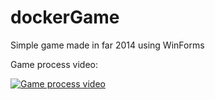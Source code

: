 # dockerGame
Simple game made in far 2014 using WinForms

Game process video:

[![Game process video](https://img.youtube.com/vi/ausAN0sro7E/0.jpg)](https://www.youtube.com/watch?v=ausAN0sro7E)
